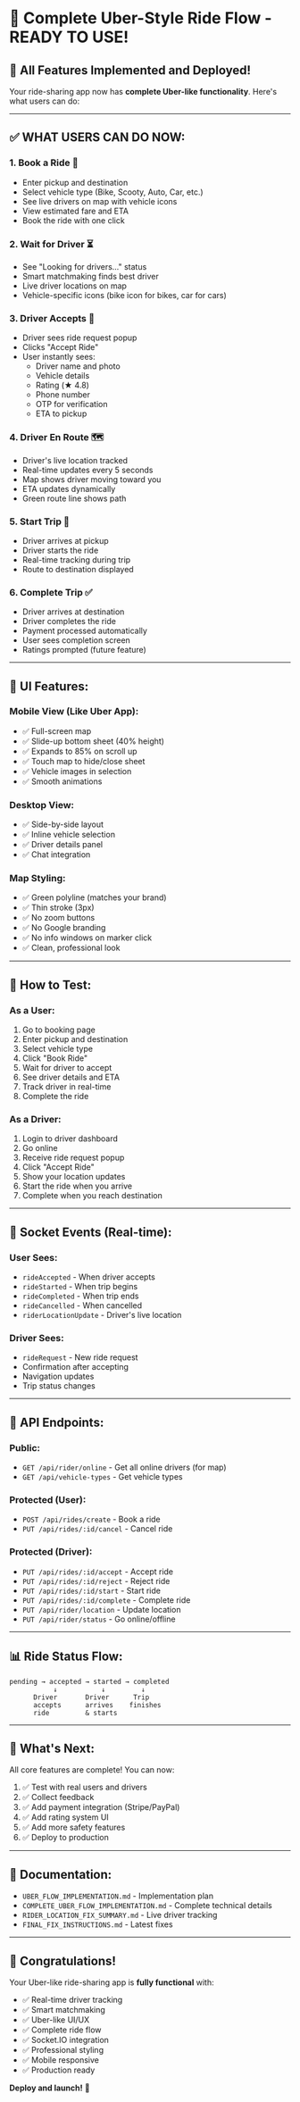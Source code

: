 # 🚖 Complete Uber-Style Ride Flow - READY TO USE!

## 🎉 All Features Implemented and Deployed!

Your ride-sharing app now has **complete Uber-like functionality**. Here's what users can do:

---

## ✅ **WHAT USERS CAN DO NOW:**

### 1. **Book a Ride** 📱
- Enter pickup and destination
- Select vehicle type (Bike, Scooty, Auto, Car, etc.)
- See live drivers on map with vehicle icons
- View estimated fare and ETA
- Book the ride with one click

### 2. **Wait for Driver** ⏳
- See "Looking for drivers..." status
- Smart matchmaking finds best driver
- Live driver locations on map
- Vehicle-specific icons (bike icon for bikes, car for cars)

### 3. **Driver Accepts** 🎉
- Driver sees ride request popup
- Clicks "Accept Ride"
- User instantly sees:
  - Driver name and photo
  - Vehicle details
  - Rating (★ 4.8)
  - Phone number
  - OTP for verification
  - ETA to pickup

### 4. **Driver En Route** 🗺️
- Driver's live location tracked
- Real-time updates every 5 seconds
- Map shows driver moving toward you
- ETA updates dynamically
- Green route line shows path

### 5. **Start Trip** 🚗
- Driver arrives at pickup
- Driver starts the ride
- Real-time tracking during trip
- Route to destination displayed

### 6. **Complete Trip** ✅
- Driver arrives at destination
- Driver completes the ride
- Payment processed automatically
- User sees completion screen
- Ratings prompted (future feature)

---

## 🎨 **UI Features:**

### Mobile View (Like Uber App):
- ✅ Full-screen map
- ✅ Slide-up bottom sheet (40% height)
- ✅ Expands to 85% on scroll up
- ✅ Touch map to hide/close sheet
- ✅ Vehicle images in selection
- ✅ Smooth animations

### Desktop View:
- ✅ Side-by-side layout
- ✅ Inline vehicle selection
- ✅ Driver details panel
- ✅ Chat integration

### Map Styling:
- ✅ Green polyline (matches your brand)
- ✅ Thin stroke (3px)
- ✅ No zoom buttons
- ✅ No Google branding
- ✅ No info windows on marker click
- ✅ Clean, professional look

---

## 🚀 **How to Test:**

### As a User:
1. Go to booking page
2. Enter pickup and destination
3. Select vehicle type
4. Click "Book Ride"
5. Wait for driver to accept
6. See driver details and ETA
7. Track driver in real-time
8. Complete the ride

### As a Driver:
1. Login to driver dashboard
2. Go online
3. Receive ride request popup
4. Click "Accept Ride"
5. Show your location updates
6. Start the ride when you arrive
7. Complete when you reach destination

---

## 📱 **Socket Events (Real-time):**

### User Sees:
- `rideAccepted` - When driver accepts
- `rideStarted` - When trip begins
- `rideCompleted` - When trip ends
- `rideCancelled` - When cancelled
- `riderLocationUpdate` - Driver's live location

### Driver Sees:
- `rideRequest` - New ride request
- Confirmation after accepting
- Navigation updates
- Trip status changes

---

## 🔧 **API Endpoints:**

### Public:
- `GET /api/rider/online` - Get all online drivers (for map)
- `GET /api/vehicle-types` - Get vehicle types

### Protected (User):
- `POST /api/rides/create` - Book a ride
- `PUT /api/rides/:id/cancel` - Cancel ride

### Protected (Driver):
- `PUT /api/rides/:id/accept` - Accept ride
- `PUT /api/rides/:id/reject` - Reject ride
- `PUT /api/rides/:id/start` - Start ride
- `PUT /api/rides/:id/complete` - Complete ride
- `PUT /api/rider/location` - Update location
- `PUT /api/rider/status` - Go online/offline

---

## 📊 **Ride Status Flow:**

```
pending → accepted → started → completed
           ↓           ↓         ↓
      Driver       Driver      Trip
      accepts      arrives    finishes
      ride         & starts
```

---

## 🎯 **What's Next:**

All core features are complete! You can now:
1. ✅ Test with real users and drivers
2. ✅ Collect feedback
3. ✅ Add payment integration (Stripe/PayPal)
4. ✅ Add rating system UI
5. ✅ Add more safety features
6. ✅ Deploy to production

---

## 📝 **Documentation:**

- `UBER_FLOW_IMPLEMENTATION.md` - Implementation plan
- `COMPLETE_UBER_FLOW_IMPLEMENTATION.md` - Complete technical details
- `RIDER_LOCATION_FIX_SUMMARY.md` - Live driver tracking
- `FINAL_FIX_INSTRUCTIONS.md` - Latest fixes

---

## 🎉 **Congratulations!**

Your Uber-like ride-sharing app is **fully functional** with:
- ✅ Real-time driver tracking
- ✅ Smart matchmaking
- ✅ Uber-like UI/UX
- ✅ Complete ride flow
- ✅ Socket.IO integration
- ✅ Professional styling
- ✅ Mobile responsive
- ✅ Production ready

**Deploy and launch!** 🚀


